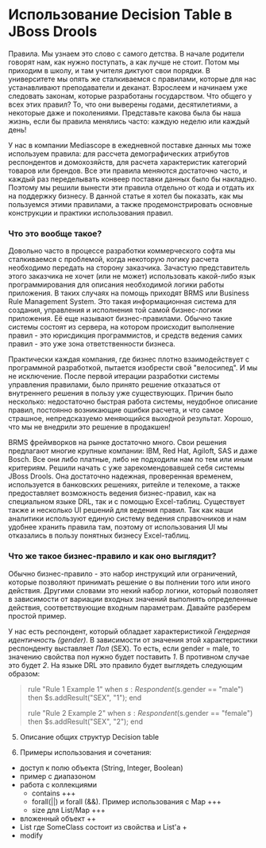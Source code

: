 # Использование Decision Table в JBoss Drools

Правила. Мы узнаем это слово с самого детства. В начале родители говорят нам, как нужно поступать, а как лучше не стоит.
Потом мы приходим в школу, и там учителя диктуют свои порядки. В университете мы опять же сталкиваемся с правилами,
которые для нас устанавливают преподаватели и деканат. Взрослеем и начинаем уже следовать законам, которые разработаны
государством. Что общего у всех этих правил? То, что они выверены годами, десятилетиями, а некоторые даже и поколениями.
Представьте какова была бы наша жизнь, если бы правила менялись часто: каждую неделю или каждый день!

У нас в компании Mediascope в ежедневной поставке данных мы тоже используем правила: для рассчета демографических атрибутов
респондентов и домохозяйств, для расчета характеристик категорий товаров или брендов. Все эти правила меняются достаточно
часто, и каждый раз переделывать конвеер поставки данных было бы накладно. Поэтому мы решили вынести эти правила отдельно
от кода и отдать их на поддержку бизнесу. В данной статье я хотел бы показать, как мы пользуемся этими правилами, а также
продемонстрировать основные конструкции и практики использования правил.

### Что это вообще такое?

Довольно часто в процессе разработки коммерческого софта мы сталкиваемся с проблемой, когда некоторую логику расчета 
необходимо передать на сторону заказчика. Зачастую представитель этого заказчика не хочет (или не может) использовать 
какой-либо язык программирования для описания необходимой логики работы приложения. В таких случаях на помощь приходят
BRMS или Business Rule Management System. Это такая информационная система для создания, управления и исполнения той самой
бизнес-логики приложения. Её еще называют бизнес-правилами. Обычно такие системы состоят из сервера, на котором происходит
выполнение правил - это юрисдикция программистов, и средств ведения самих правил - это уже зона ответственности бизнеса.
 
Практически каждая компания, где бизнес плотно взаимодействует с программной разработкой, пытается изобрести свой 
"велосипед". И мы не исключение. После первой итерации разработки системы управления правилами, было принято решение 
отказаться от внутреннего решения в пользу уже существующих. Причин было несколько: недостаточно быстрая работа системы, 
неудобное описание правил, постоянно возникающие ошибки расчета, и что самое страшное, непредсказуемо меняющийся 
выходной результат. Хорошо, что мы не внедрили это решение в продакшен! 

BRMS фреймворков на рынке достаточно много. Свои решения предлагают многие крупные компании: IBM, Red Hat, Agiloft, SAS
и даже Bosch. Все они либо платные, либо не подходили нам по тем или иным критериям. Решили начать с уже зарекомендовавшей
себя системы JBoss Drools. Она достаточно надежная, проверенная временем, используется в банковских решениях,
ритейле и телекоме, а также предоставляет возможность ведения бизнес-правил, как на специальном языке DRL, так и с
помощью Excel-таблиц. Существует также и несколько UI решений для ведения правил. Так как наши аналитики используют
единую систему ведения справочников и нам удобнее хранить правила там, поэтому от использования UI мы отказались в пользу
понятных бизнесу Excel-таблиц.

### Что же такое бизнес-правило и как оно выглядит?

Обычно бизнес-правило - это набор инструкций или ограничений, которые позволяют принимать решение о вы полнении того или
иного действия. Другими словами это некий набор логики, который позволяет в зависимости от вариации входных значений
выполнять определенные действия, соответствующие входным параметрам. Давайте разберем простой пример.

У нас есть респондент, который обладает характеристикой _Гендерная идентичность (gender)_. В зависимости от значения этой
характеристики респонденту выставляет _Пол_ (SEX). То есть, если gender = male, то значению свойства пол нужно будет
поставить _1_. В противном случае это будет _2_. На языке DRL это правило будет выглядеть следующим образом:

> rule "Rule 1 Example 1"
>  	when
>  		$s: Respondent($s.gender == "male")
>  	then
>  		$s.addResult("SEX", "1");
>  end
>
> rule "Rule 2 Example 2"
>  	when
>  		$s: Respondent($s.gender == "female")
>  	then
>  		$s.addResult("SEX", "2");
>  end


5. Описание общих структур Decision table

6. Примеры использования и сочетания:
* доступ к полю объекта (String, Integer, Boolean)
* пример с диапазоном
* работа с коллекциями
    * contains +++
    * forall(||) и forall (&&). Пример использования с Map +++
    * size для List/Map +++
* вложенный объект ++
* List<SomeClass> где SomeClass состоит из свойства и List'а +
* modify



